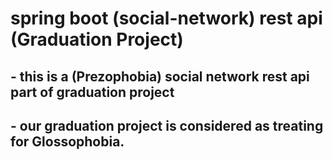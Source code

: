 # spring boot (social-network) rest api (Graduation Project)
## - this is a (Prezophobia) social network rest api part of graduation project
## - our graduation project is considered as treating for Glossophobia.
